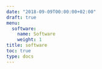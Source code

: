 ```yaml
---
date: "2018-09-09T00:00:00+02:00"
draft: true
menu:
  software:
    name: Software
    weight: 1
title: software
toc: true
type: docs
---
```



